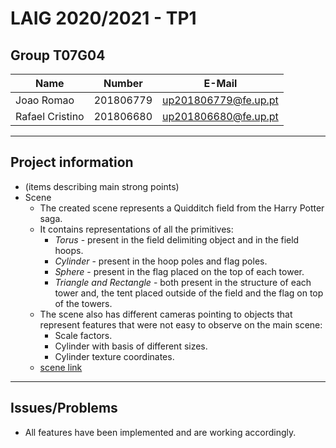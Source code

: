 # LAIG 2020/2021 - TP1

## Group T07G04

| Name             | Number    | E-Mail              |
| ---------------- | --------- | ------------------  |
| Joao Romao       | 201806779 | up201806779@fe.up.pt|
| Rafael Cristino  | 201806680 | up201806680@fe.up.pt|

----
## Project information

- (items describing main strong points)
- Scene
  - The created scene represents a Quidditch field from the Harry Potter saga.
  - It contains representations of all the primitives:
    - *Torus* - present in the field delimiting object and in the field hoops.
    - *Cylinder* - present in the hoop poles and flag poles.
    - *Sphere* - present in the flag placed on the top of each tower.
    - *Triangle and Rectangle* - both present in the structure of each tower and, the tent placed outside of the field and the flag on top of the towers.
  - The scene also has different cameras pointing to objects that represent features that were not easy to observe on the main scene:
    - Scale factors.
    - Cylinder with basis of different sizes.
    - Cylinder texture coordinates.
  - [scene link](scenes/quidditch.xml)
----
## Issues/Problems

- All features have been implemented and are working accordingly.
